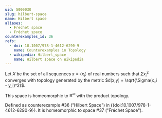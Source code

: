 ```yaml
---
uid: S000030
slug: hilbert-space
name: Hilbert space
aliases:
  - Frechet space
  - Fréchet space
counterexamples_id: 36
refs:
  - doi: 10.1007/978-1-4612-6290-9 
    name: Counterexamples in Topology
  - wikipedia: Hilbert_space
    name: Hilbert space on Wikipedia
---
```

Let $X$ be the set of all sequences $x = \langle x_i \rangle$ of real numbers such that $\Sigma x_i^2$ converges with topology generated by the metric $d(x,y) = \sqrt{\Sigma(x_i - y_i)^2}$.

This space is homeomorphic to $\mathbb{R}^\omega$ with the product topology.

Defined as counterexample #36 ("Hilbert Space")
in {{doi:10.1007/978-1-4612-6290-9}}.
It is homeomorphic to space #37 ("Fréchet Space").
